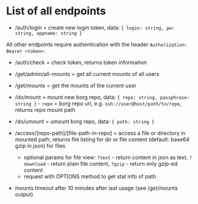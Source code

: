 # List of all endpoints

- /auth/login = create new login token, data: `{ login: string, pw: string, appname: string }`

All other endpoints require authentication with the header `Authorization: Bearer <token>`:

- /auth/check = check token, returns token information
- /get/admin/all-mounts = get all current mounts of all users
- /get/mounts = get the mounts of the current user
- /do/mount = mount new borg repo, data: `{ repo: string, passphrase: string }` - `repo` = borg repo url, e.g. `ssh://user@host/path/to/repo`, returns repo mount path
- /do/umount = umount borg repo, data: `{ path: string }`
- /access/[repo-path]/[file-path-in-repo] = access a file or directory in mounted path, returns file listing for dir or file content (default: base64 gzip in json) for files
  - optional params for file view: `?text` - return content in json as text, `?download` - return plain file content, `?gzip` - return only gzip-ed content
  - request with OPTIONS method to get stat info of path

- mounts timeout after 10 minutes after last usage (see /get/mounts output)
